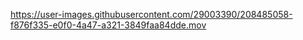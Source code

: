 https://user-images.githubusercontent.com/29003390/208485058-f876f335-e0f0-4a47-a321-3849faa84dde.mov

